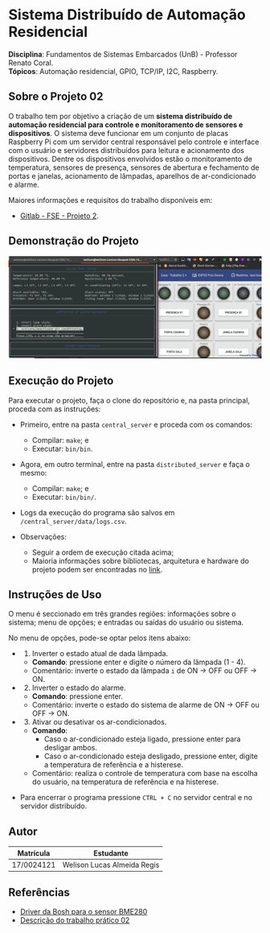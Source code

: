 # Sistema Distribuído de Automação Residencial

**Disciplina**: Fundamentos de Sistemas Embarcados (UnB) - Professor Renato Coral.<br>
**Tópicos**: Automação residencial, GPIO, TCP/IP, I2C, Raspberry.<br>

## Sobre o Projeto 02

O trabalho tem por objetivo a criação de um **sistema distribuído de automação residencial para controle e monitoramento de sensores e dispositivos**. O sistema deve funcionar em um conjunto de placas Raspberry Pi com um servidor central responsável pelo controle e interface com o usuário e servidores distribuídos para leitura e acionamento dos dispositivos. Dentre os dispositivos envolvidos estão o monitoramento de temperatura, sensores de presença, sensores de abertura e fechamento de portas e janelas, acionamento de lâmpadas, aparelhos de ar-condicionado e alarme.

Maiores informações e requisitos do trabalho disponíveis em:
*   [Gitlab - FSE - Projeto 2](https://gitlab.com/fse_fga/projetos/projeto-2).

## Demonstração do Projeto

![Demonostração do programa](./assets/program-preview.gif)

## Execução do Projeto

Para executar o projeto, faça o clone do repositório e, na pasta principal, proceda com as instruções:

*   Primeiro, entre na pasta `central_server` e proceda com os comandos:
    *   Compilar: `make`; e
    *   Executar: `bin/bin`.
*   Agora, em outro terminal, entre na pasta `distributed_server` e faça o mesmo:
    *   Compilar: `make`; e
    *   Executar: `bin/bin/`.

*   Logs da execução do programa são salvos em `/central_server/data/logs.csv`.

*  Observações:
    *   Seguir a ordem de execução citada acima;
    *   Maioria informações sobre bibliotecas, arquitetura e hardware do projeto podem ser encontradas no [link](https://gitlab.com/fse_fga/projetos/projeto-2).

## Instruções de Uso

O menu é seccionado em três grandes regiões: informações sobre o sistema; menu de opções; e entradas ou saídas do usuário ou sistema.

No menu de opções, pode-se optar pelos itens abaixo:

*   1. Inverter o estado atual de dada lâmpada.
    *   **Comando**: pressione enter e digite o número da lâmpada (1 - 4).
    *   Comentário: inverte o estado da lâmpada `i` de ON -> OFF ou OFF -> ON.
*   2. Inverter o estado do alarme.
    *   **Comando**: pressione enter.
    *   Comentário: inverte o estado do sistema de alarme de ON -> OFF ou OFF -> ON.
*   3. Ativar ou desativar os ar-condicionados.
    *   **Comando**:
        *   Caso o ar-condicionado esteja ligado, pressione enter para desligar ambos.
        *   Caso o ar-condicionado esteja desligado, pressione enter, digite a temperatura de referência e a histerese.
    *   Comentário: realiza o controle de temperatura com base na escolha do usuário, na temperatura de referência e na histerese.

*   Para encerrar o programa pressione `CTRL + C` no servidor central e no servidor distribuído.

## Autor

|Matrícula | Estudante |
| -- | -- |
| 17/0024121  |  Welison Lucas Almeida Regis |

## Referências

*   [Driver da Bosh para o sensor BME280](https://github.com/BoschSensortec/BME280_driver)
*   [Descrição do trabalho prático 02](https://gitlab.com/fse_fga/projetos/projeto-2)
